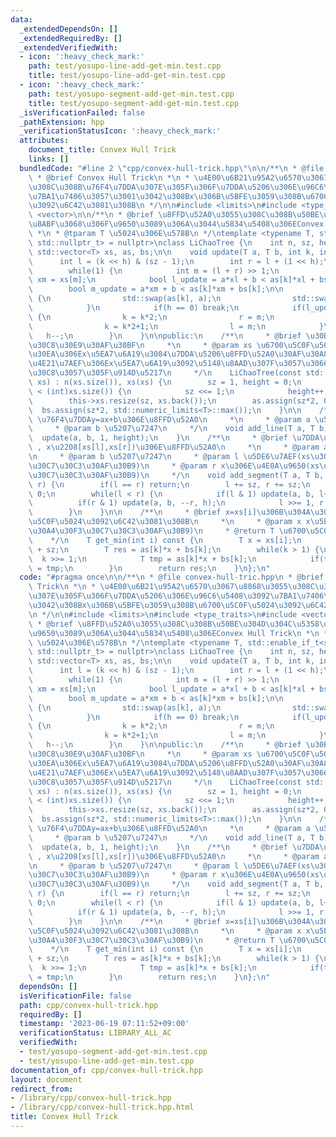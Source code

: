 ```yaml
---
data:
  _extendedDependsOn: []
  _extendedRequiredBy: []
  _extendedVerifiedWith:
  - icon: ':heavy_check_mark:'
    path: test/yosupo-line-add-get-min.test.cpp
    title: test/yosupo-line-add-get-min.test.cpp
  - icon: ':heavy_check_mark:'
    path: test/yosupo-segment-add-get-min.test.cpp
    title: test/yosupo-segment-add-get-min.test.cpp
  _isVerificationFailed: false
  _pathExtension: hpp
  _verificationStatusIcon: ':heavy_check_mark:'
  attributes:
    document_title: Convex Hull Trick
    links: []
  bundledCode: "#line 2 \"cpp/convex-hull-trick.hpp\"\n\n/**\n * @file convex-hull-tric.hpp\n\
    \ * @brief Convex Hull Trick\n *\n * \u4E00\u6B21\u95A2\u6570\u3067\u8868\u3055\
    \u308C\u308B\u76F4\u7DDA\u307E\u305F\u306F\u7DDA\u5206\u306E\u96C6\u5408\u3092\
    \u7BA1\u7406\u3057\u3001\u3042\u308Bx\u306B\u5BFE\u3059\u308B\u6700\u5C0F\u5024\
    \u3092\u6C42\u3081\u308B\n */\n\n#include <limits>\n#include <type_traits>\n#include\
    \ <vector>\n\n/**\n * @brief \u8FFD\u52A0\u3055\u308C\u308B\u50BE\u304D\u304C\u5358\
    \u8ABF\u3068\u306F\u9650\u3089\u306A\u3044\u5834\u5408\u306EConvex Hull Trick\n\
    \ *\n * @tparam T \u5024\u306E\u578B\n */\ntemplate <typename T, std::enable_if_t<std::is_scalar_v<T>,\
    \ std::nullptr_t> = nullptr>\nclass LiChaoTree {\n    int n, sz, height;\n   \
    \ std::vector<T> xs, as, bs;\n\n    void update(T a, T b, int k, int h) {\n  \
    \      int l = (k << h) & (sz - 1);\n        int r = l + (1 << h);\n        \n\
    \        while(1) {\n            int m = (l + r) >> 1;\n            T xl = xs[l],\
    \ xm = xs[m];\n            bool l_update = a*xl + b < as[k]*xl + bs[k];\n    \
    \        bool m_update = a*xm + b < as[k]*xm + bs[k];\n\n            if(m_update)\
    \ {\n                std::swap(as[k], a);\n                std::swap(bs[k], b);\n\
    \            }\n            if(h == 0) break;\n            if(l_update != m_update)\
    \ {\n                k = k*2;\n                r = m;\n            } else {\n\
    \                k = k*2+1;\n                l = m;\n            }\n         \
    \   h--;\n        }\n    }\n\npublic:\n    /**\n     * @brief \u30B3\u30F3\u30B9\
    \u30C8\u30E9\u30AF\u30BF\n     *\n     * @param xs \u6700\u5C0F\u5024\u30AF\u30A8\
    \u30EA\u306Ex\u5EA7\u6A19\u3084\u7DDA\u5206\u8FFD\u52A0\u30AF\u30A8\u30EA\u306E\
    \u4E21\u7AEF\u306Ex\u5EA7\u6A19\u3092\u5148\u8AAD\u307F\u3057\u3066\u30BD\u30FC\
    \u30C8\u3057\u305F\u914D\u5217\n     */\n    LiChaoTree(const std::vector<T>&\
    \ xs) : n(xs.size()), xs(xs) {\n        sz = 1, height = 0;\n        while(sz\
    \ < (int)xs.size()) {\n            sz <<= 1;\n            height++;\n        }\n\
    \        this->xs.resize(sz, xs.back());\n        as.assign(sz*2, 0);\n      \
    \  bs.assign(sz*2, std::numeric_limits<T>::max());\n    }\n\n    /**\n     * @brief\
    \ \u76F4\u7DDAy=ax+b\u306E\u8FFD\u52A0\n     *\n     * @param a \u50BE\u304D\n\
    \     * @param b \u5207\u7247\n     */\n    void add_line(T a, T b) {\n      \
    \  update(a, b, 1, height);\n    }\n    /**\n     * @brief \u7DDA\u5206y=ax+b\
    \ , x\u2208[xs[l],xs[r])\u306E\u8FFD\u52A0\n     *\n     * @param a \u50BE\u304D\
    \n     * @param b \u5207\u7247\n     * @param l \u5DE6\u7AEF(xs\u306E\u30A4\u30F3\
    \u30C7\u30C3\u30AF\u30B9)\n     * @param r x\u306E\u4E0A\u9650(xs\u306E\u30A4\u30F3\
    \u30C7\u30C3\u30AF\u30B9)\n     */\n    void add_segment(T a, T b, int l, int\
    \ r) {\n        if(l == r) return;\n        l += sz, r += sz;\n        int h =\
    \ 0;\n        while(l < r) {\n            if(l & 1) update(a, b, l++, h);\n  \
    \          if(r & 1) update(a, b, --r, h);\n            l >>= 1, r >>= 1, h++;\n\
    \        }\n    }\n\n    /**\n     * @brief x=xs[i]\u306B\u304A\u3051\u308B\u6700\
    \u5C0F\u5024\u3092\u6C42\u3081\u308B\n     *\n     * @param x x\u5EA7\u6A19(xs\u306E\
    \u30A4\u30F3\u30C7\u30C3\u30AF\u30B9)\n     * @return T \u6700\u5C0F\u5024\n \
    \    */\n    T get_min(int i) const {\n        T x = xs[i];\n        int k = i\
    \ + sz;\n        T res = as[k]*x + bs[k];\n        while(k > 1) {\n          \
    \  k >>= 1;\n            T tmp = as[k]*x + bs[k];\n            if(tmp < res) res\
    \ = tmp;\n        }\n        return res;\n    }\n};\n"
  code: "#pragma once\n\n/**\n * @file convex-hull-tric.hpp\n * @brief Convex Hull\
    \ Trick\n *\n * \u4E00\u6B21\u95A2\u6570\u3067\u8868\u3055\u308C\u308B\u76F4\u7DDA\
    \u307E\u305F\u306F\u7DDA\u5206\u306E\u96C6\u5408\u3092\u7BA1\u7406\u3057\u3001\
    \u3042\u308Bx\u306B\u5BFE\u3059\u308B\u6700\u5C0F\u5024\u3092\u6C42\u3081\u308B\
    \n */\n\n#include <limits>\n#include <type_traits>\n#include <vector>\n\n/**\n\
    \ * @brief \u8FFD\u52A0\u3055\u308C\u308B\u50BE\u304D\u304C\u5358\u8ABF\u3068\u306F\
    \u9650\u3089\u306A\u3044\u5834\u5408\u306EConvex Hull Trick\n *\n * @tparam T\
    \ \u5024\u306E\u578B\n */\ntemplate <typename T, std::enable_if_t<std::is_scalar_v<T>,\
    \ std::nullptr_t> = nullptr>\nclass LiChaoTree {\n    int n, sz, height;\n   \
    \ std::vector<T> xs, as, bs;\n\n    void update(T a, T b, int k, int h) {\n  \
    \      int l = (k << h) & (sz - 1);\n        int r = l + (1 << h);\n        \n\
    \        while(1) {\n            int m = (l + r) >> 1;\n            T xl = xs[l],\
    \ xm = xs[m];\n            bool l_update = a*xl + b < as[k]*xl + bs[k];\n    \
    \        bool m_update = a*xm + b < as[k]*xm + bs[k];\n\n            if(m_update)\
    \ {\n                std::swap(as[k], a);\n                std::swap(bs[k], b);\n\
    \            }\n            if(h == 0) break;\n            if(l_update != m_update)\
    \ {\n                k = k*2;\n                r = m;\n            } else {\n\
    \                k = k*2+1;\n                l = m;\n            }\n         \
    \   h--;\n        }\n    }\n\npublic:\n    /**\n     * @brief \u30B3\u30F3\u30B9\
    \u30C8\u30E9\u30AF\u30BF\n     *\n     * @param xs \u6700\u5C0F\u5024\u30AF\u30A8\
    \u30EA\u306Ex\u5EA7\u6A19\u3084\u7DDA\u5206\u8FFD\u52A0\u30AF\u30A8\u30EA\u306E\
    \u4E21\u7AEF\u306Ex\u5EA7\u6A19\u3092\u5148\u8AAD\u307F\u3057\u3066\u30BD\u30FC\
    \u30C8\u3057\u305F\u914D\u5217\n     */\n    LiChaoTree(const std::vector<T>&\
    \ xs) : n(xs.size()), xs(xs) {\n        sz = 1, height = 0;\n        while(sz\
    \ < (int)xs.size()) {\n            sz <<= 1;\n            height++;\n        }\n\
    \        this->xs.resize(sz, xs.back());\n        as.assign(sz*2, 0);\n      \
    \  bs.assign(sz*2, std::numeric_limits<T>::max());\n    }\n\n    /**\n     * @brief\
    \ \u76F4\u7DDAy=ax+b\u306E\u8FFD\u52A0\n     *\n     * @param a \u50BE\u304D\n\
    \     * @param b \u5207\u7247\n     */\n    void add_line(T a, T b) {\n      \
    \  update(a, b, 1, height);\n    }\n    /**\n     * @brief \u7DDA\u5206y=ax+b\
    \ , x\u2208[xs[l],xs[r])\u306E\u8FFD\u52A0\n     *\n     * @param a \u50BE\u304D\
    \n     * @param b \u5207\u7247\n     * @param l \u5DE6\u7AEF(xs\u306E\u30A4\u30F3\
    \u30C7\u30C3\u30AF\u30B9)\n     * @param r x\u306E\u4E0A\u9650(xs\u306E\u30A4\u30F3\
    \u30C7\u30C3\u30AF\u30B9)\n     */\n    void add_segment(T a, T b, int l, int\
    \ r) {\n        if(l == r) return;\n        l += sz, r += sz;\n        int h =\
    \ 0;\n        while(l < r) {\n            if(l & 1) update(a, b, l++, h);\n  \
    \          if(r & 1) update(a, b, --r, h);\n            l >>= 1, r >>= 1, h++;\n\
    \        }\n    }\n\n    /**\n     * @brief x=xs[i]\u306B\u304A\u3051\u308B\u6700\
    \u5C0F\u5024\u3092\u6C42\u3081\u308B\n     *\n     * @param x x\u5EA7\u6A19(xs\u306E\
    \u30A4\u30F3\u30C7\u30C3\u30AF\u30B9)\n     * @return T \u6700\u5C0F\u5024\n \
    \    */\n    T get_min(int i) const {\n        T x = xs[i];\n        int k = i\
    \ + sz;\n        T res = as[k]*x + bs[k];\n        while(k > 1) {\n          \
    \  k >>= 1;\n            T tmp = as[k]*x + bs[k];\n            if(tmp < res) res\
    \ = tmp;\n        }\n        return res;\n    }\n};\n"
  dependsOn: []
  isVerificationFile: false
  path: cpp/convex-hull-trick.hpp
  requiredBy: []
  timestamp: '2023-06-19 07:11:52+09:00'
  verificationStatus: LIBRARY_ALL_AC
  verifiedWith:
  - test/yosupo-segment-add-get-min.test.cpp
  - test/yosupo-line-add-get-min.test.cpp
documentation_of: cpp/convex-hull-trick.hpp
layout: document
redirect_from:
- /library/cpp/convex-hull-trick.hpp
- /library/cpp/convex-hull-trick.hpp.html
title: Convex Hull Trick
---
```

